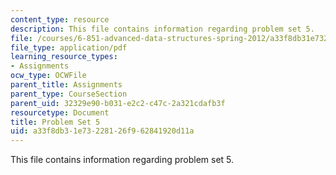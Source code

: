 ```yaml
---
content_type: resource
description: This file contains information regarding problem set 5.
file: /courses/6-851-advanced-data-structures-spring-2012/a33f8db31e73228126f962841920d11a_MIT6_851S12_ps5.pdf
file_type: application/pdf
learning_resource_types:
- Assignments
ocw_type: OCWFile
parent_title: Assignments
parent_type: CourseSection
parent_uid: 32329e90-b031-e2c2-c47c-2a321cdafb3f
resourcetype: Document
title: Problem Set 5
uid: a33f8db3-1e73-2281-26f9-62841920d11a
---
```

This file contains information regarding problem set 5.

